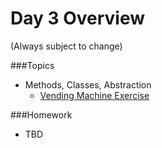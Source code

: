 # Day 3 Overview

(Always subject to change)

###Topics
   
- Methods, Classes, Abstraction
  - [Vending Machine Exercise](http://code.joejag.com/coding-dojo/vending-machine/)

###Homework
- TBD
